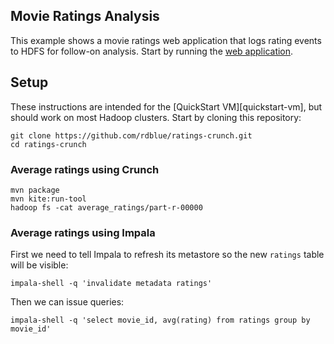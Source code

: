 ## Movie Ratings Analysis

This example shows a movie ratings web application that logs rating events to
HDFS for follow-on analysis. Start by running the [web application][ratings-app].

[ratings-app]: https://github.com/rdblue/ratings-app

## Setup

These instructions are intended for the [QuickStart VM][quickstart-vm], but
should work on most Hadoop clusters. Start by cloning this repository:

```
git clone https://github.com/rdblue/ratings-crunch.git
cd ratings-crunch
```

### Average ratings using Crunch

```
mvn package
mvn kite:run-tool
hadoop fs -cat average_ratings/part-r-00000
```

### Average ratings using Impala

First we need to tell Impala to refresh its metastore so the new `ratings` table will be
visible:

```
impala-shell -q 'invalidate metadata ratings'
```

Then we can issue queries:

```
impala-shell -q 'select movie_id, avg(rating) from ratings group by movie_id'
```